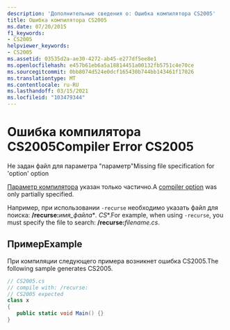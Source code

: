 ```yaml
---
description: 'Дополнительные сведения о: Ошибка компилятора CS2005'
title: Ошибка компилятора CS2005
ms.date: 07/20/2015
f1_keywords:
- CS2005
helpviewer_keywords:
- CS2005
ms.assetid: 03535d2a-ae30-4272-ab45-e277df5ee8e1
ms.openlocfilehash: e457b61eb6a5a18814451a00132fb5751c4e70ce
ms.sourcegitcommit: 0bb8074d524e0dcf165430b744bb143461f17026
ms.translationtype: MT
ms.contentlocale: ru-RU
ms.lasthandoff: 03/15/2021
ms.locfileid: "103479344"
---
```

# <a name="compiler-error-cs2005"></a><span data-ttu-id="92d55-103">Ошибка компилятора CS2005</span><span class="sxs-lookup"><span data-stu-id="92d55-103">Compiler Error CS2005</span></span>

<span data-ttu-id="92d55-104">Не задан файл для параметра "параметр"</span><span class="sxs-lookup"><span data-stu-id="92d55-104">Missing file specification for 'option' option</span></span>  
  
 <span data-ttu-id="92d55-105">[Параметр компилятора](../language-reference/compiler-options/index.md) указан только частично.</span><span class="sxs-lookup"><span data-stu-id="92d55-105">A [compiler option](../language-reference/compiler-options/index.md) was only partially specified.</span></span>  
  
 <span data-ttu-id="92d55-106">Например, при использовании `-recurse` необходимо указать файл для поиска: **/recurse:**_имя_файла_\*_. CS_\*.</span><span class="sxs-lookup"><span data-stu-id="92d55-106">For example, when using `-recurse`, you must specify the file to search: **/recurse:**_filename_*_.cs_*.</span></span>  
  
## <a name="example"></a><span data-ttu-id="92d55-107">Пример</span><span class="sxs-lookup"><span data-stu-id="92d55-107">Example</span></span>  

 <span data-ttu-id="92d55-108">При компиляции следующего примера возникнет ошибка CS2005.</span><span class="sxs-lookup"><span data-stu-id="92d55-108">The following sample generates CS2005.</span></span>  
  
```csharp  
// CS2005.cs  
// compile with: /recurse:  
// CS2005 expected  
class x  
{  
   public static void Main() {}  
}  
```
